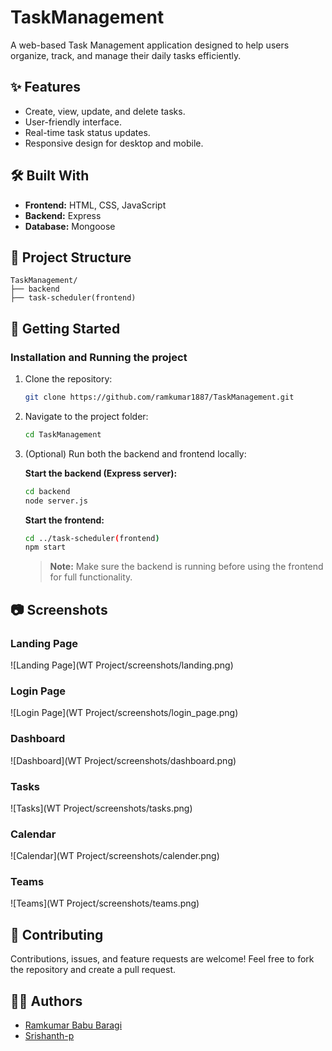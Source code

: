 # TaskManagement

A web-based Task Management application designed to help users organize, track, and manage their daily tasks efficiently.

## ✨ Features

- Create, view, update, and delete tasks.
- User-friendly interface.
- Real-time task status updates.
- Responsive design for desktop and mobile.

## 🛠️ Built With

- **Frontend:** HTML, CSS, JavaScript
- **Backend:** Express
- **Database:** Mongoose


## 📁 Project Structure

```
TaskManagement/
├── backend
├── task-scheduler(frontend)
```

## 🚀 Getting Started

### Installation and Running the project

1. Clone the repository:

   ```bash
   git clone https://github.com/ramkumar1887/TaskManagement.git
   ```

2. Navigate to the project folder:

   ```bash
   cd TaskManagement
   ```

3. (Optional) Run both the backend and frontend locally:

   **Start the backend (Express server):**

   ```bash
   cd backend
   node server.js
   ```

   **Start the frontend:**

   ```bash
   cd ../task-scheduler(frontend)
   npm start
   ```


   > **Note:** Make sure the backend is running before using the frontend for full functionality.


## 📷 Screenshots

### Landing Page
![Landing Page](WT Project/screenshots/landing.png)

### Login Page
![Login Page](WT Project/screenshots/login_page.png)

### Dashboard
![Dashboard](WT Project/screenshots/dashboard.png)

### Tasks
![Tasks](WT Project/screenshots/tasks.png)

### Calendar
![Calendar](WT Project/screenshots/calender.png)

### Teams
![Teams](WT Project/screenshots/teams.png)

## 🙌 Contributing

Contributions, issues, and feature requests are welcome!
Feel free to fork the repository and create a pull request.

## 🧑‍💻 Authors

- [Ramkumar Babu Baragi](https://github.com/ramkumar1887)
- [Srishanth-p](https://github.com/Srishanth-p)
